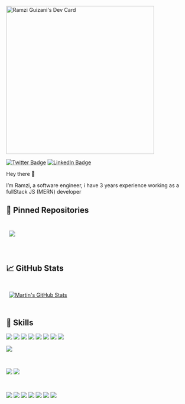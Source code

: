 <!-- ![Ramzi's GitHub Banner](./assets/GitHubHeader.png)-->
<a href="https://app.daily.dev/RamziGz"><img  align="center" src="https://github.com/ramzigz/ramzigz/blob/main/devcard.svg" width="400" alt="Ramzi Guizani's Dev Card"/></a>

[![Twitter Badge](https://img.shields.io/badge/Twitter-Profile-informational?style=flat&logo=twitter&logoColor=white&color=1CA2F1)](https://twitter.com/RamziGuizani93)
[![LinkedIn Badge](https://img.shields.io/badge/LinkedIn-Profile-informational?style=flat&logo=linkedin&logoColor=white&color=0D76A8)](https://www.linkedin.com/in/ramzi-gz/)

Hey there 👋

I’m Ramzi, a software engineer, i have 3 years experience working as a fullStack JS (MERN) developer

<!-- Want to know more about me? [Check out my portfolio.](https://) -->

## 📌 Pinned Repositories

<br>

<a href="https://github.com/ramzigz/Conventional-Commits">
  <img align="center" style="margin:0.5rem" src="https://github-readme-stats.vercel.app/api/pin/?username=ramzigz&repo=Conventional-Commits&title_color=ffffff&text_color=c9cacc&icon_color=4AB197&bg_color=1A2B34" />
</a>

<br>

<br>
<br>

## &#x1f4c8; GitHub Stats

<br>

<!-- <a href="https://github.com/ramzigz">
  <img align="center" style="margin:0.5rem" src="https://github-readme-stats.vercel.app/api/top-langs/?username=ramzigz&hide=html,css&title_color=ffffff&text_color=c9cacc&icon_color=4AB197&bg_color=1A2B34" />
</a>-->

<a href="https://github.com/ramzigz">
  <img align="center" style="margin:0.5rem" src="https://github-readme-stats.vercel.app/api?username=ramzigz&show_icons=true&line_height=27&count_private=true&title_color=ffffff&text_color=c9cacc&icon_color=4AB097&bg_color=1A2B34" alt="Martin's GitHub Stats" />
</a>

<br>
<br>

## 💼 Skills

![](https://img.shields.io/badge/Code-NodeJS-informational?style=flat&logo=NodeJS&logoColor=white&color=4AB197)
![](https://img.shields.io/badge/Code-ReactNative-informational?style=flat&logo=react&logoColor=white&color=4AB197)
![](https://img.shields.io/badge/Code-React-informational?style=flat&logo=react&logoColor=white&color=4AB197)
![](https://img.shields.io/badge/Code-Redux-informational?style=flat&logo=Redux&logoColor=white&color=4AB197)
![](https://img.shields.io/badge/Code-ReduxSaga-informational?style=flat&logo=reduxsaga&logoColor=white&color=4AB197)
![](https://img.shields.io/badge/Code-JavaScript-informational?style=flat&logo=JavaScript&logoColor=white&color=4AB197)
![](https://img.shields.io/badge/Code-TypeScript-informational?style=flat&logo=TypeScript&logoColor=white&color=4AB197)
![](https://img.shields.io/badge/Code-MongoDB-informational?style=flat&logo=MongoDB&logoColor=white&color=4AB197)

<!-- <details>
<summary>More Skills</summary>
<br> -->

![](https://img.shields.io/badge/Style-CSS-informational?style=flat&logo=css3&logoColor=white&color=4AB197)

<br>

![](https://img.shields.io/badge/Test-Jest-informational?style=flat&logo=jest&logoColor=white&color=4AB197)
![](https://img.shields.io/badge/Test-Mocha-informational?style=flat&logo=Mocha&logoColor=white&color=4AB197)

<br>

![](https://img.shields.io/badge/Tools-Docker-informational?style=flat&logo=docker&logoColor=white&color=4AB197)
![](https://img.shields.io/badge/Tools-NGINX-informational?style=flat&logo=nginx&logoColor=white&color=4AB197)
![](https://img.shields.io/badge/Tools-NPM-informational?style=flat&logo=npm&logoColor=white&color=4AB197)
![](https://img.shields.io/badge/Tools-Postman-informational?style=flat&logo=Postman&logoColor=white&color=4AB197)
![](https://img.shields.io/badge/Tools-GitHub-informational?style=flat&logo=GitHub&logoColor=white&color=4AB197)
![](https://img.shields.io/badge/Tools-GitLab-informational?style=flat&logo=GitLab&logoColor=white&color=4AB197)
![](https://img.shields.io/badge/Tools-Bitbucket-informational?style=flat&logo=Bitbucket&logoColor=white&color=4AB197)

</details>

<br>

